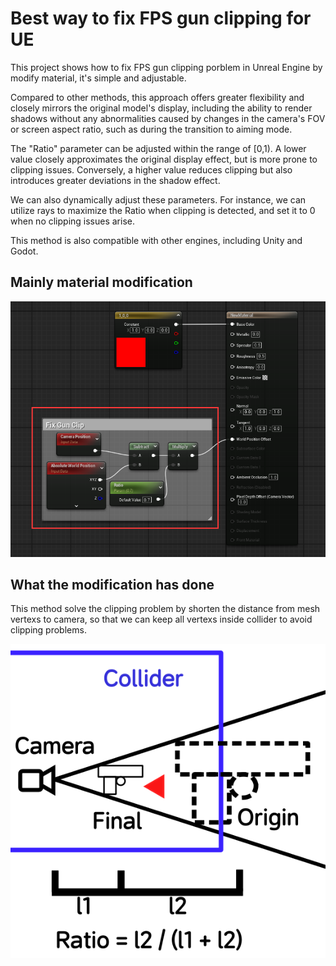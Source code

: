 # Best way to fix FPS gun clipping for UE
This project shows how to fix FPS gun clipping porblem in Unreal Engine by modify material, it's simple and adjustable.

Compared to other methods, this approach offers greater flexibility and closely mirrors the original model's display, including the ability to render shadows without any abnormalities caused by changes in the camera's FOV or screen aspect ratio, such as during the transition to aiming mode.

The "Ratio" parameter can be adjusted within the range of \[0,1). A lower value closely approximates the original display effect, but is more prone to clipping issues. Conversely, a higher value reduces clipping but also introduces greater deviations in the shadow effect.

We can also dynamically adjust these parameters. For instance, we can utilize rays to maximize the Ratio when clipping is detected, and set it to 0 when no clipping issues arise.

This method is also compatible with other engines, including Unity and Godot.

## Mainly material modification

![ImgMaterial](images/ImgMaterial.png)

## What the modification has done

This method solve the clipping problem by shorten the distance from mesh vertexs to camera, so that we can keep all vertexs inside collider to avoid clipping problems.

![ImgMaterial](images/ImgPrinciple.png)
